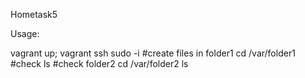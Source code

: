 Hometask5

Usage: 

vagrant up;
vagrant ssh
sudo -i
#create files in folder1
cd /var/folder1
#check
ls
#check folder2
cd /var/folder2
ls



